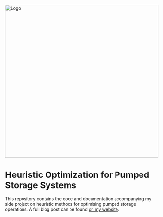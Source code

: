 
<img src="./00 - images/final_animation.gif" alt="Logo" width="500">

<br>

# Heuristic Optimization for Pumped Storage Systems

This repository contains the code and documentation accompanying my side project on heuristic methods for optimising pumped storage operations. A full blog post can be found [on my website](https://mathiassteilen.github.io/posts/20240918-Heuristics-Pumped-Storage/).